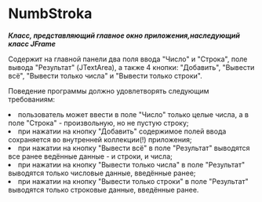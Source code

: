 # NumbStroka

***Класс, представляющий главное окно приложения,наследующий класс JFrame***

Содержит на главной панели два поля ввода "Число" и "Строка", поле вывода "Результат" (JTextArea), а также 4 кнопки: "Добавить", "Вывести всё", "Вывести только числа" и "Вывести только строки". 

Поведение программы должно удовлетворять следующим требованиям:
<li> пользователь может ввести в поле "Число" только целые числа, а в поле "Строка" - произвольную, но не пустую строку;
<li> при нажатии на кнопку "Добавить" содержимое полей ввода сохраняется во внутренней коллекции(!) приложения;
<li> при нажатии на кнопку "Вывести всё" в поле "Результат" выводятся все ранее ведённые данные - и строки, и числа;
<li> при нажатии на кнопку "Вывести только числа" в поле "Результат" выводятся только числовые данные, введённые ранее;
<li> при нажатии на кнопку "Вывести только строки" в поле "Результат" выводятся только строковые данные, введённые ранее.
